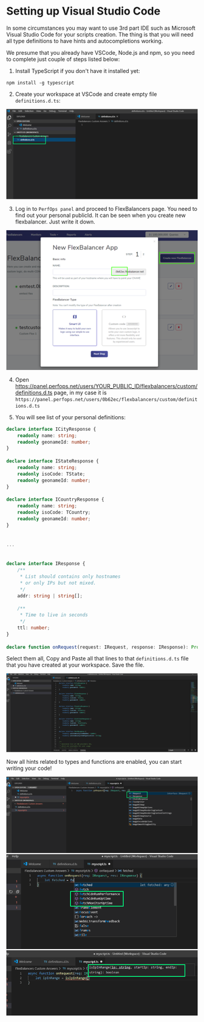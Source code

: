 # Setting up Visual Studio Code

In some circumstances you may want to use 3rd part IDE such as Microsoft Visual Studio Code for your scripts creation. The thing is that you will need all type definitions to have hints and autocompletions working.

We presume that you already have VSCode, Node.js and npm, so you need to complete just couple of steps listed below:
1. Install TypeScript if you don't have it installed yet:
```
npm install -g typescript
```
2. Create your workspace at VSCode and create empty file `definitions.d.ts`:

![Alt text](img/vsc_setup_1.png?raw=true "Setup Step 1")

3. Log in to `PerfOps panel` and proceed to FlexBalancers page. You need to find out your personal publicId. It can be seen when you create new flexbalancer.
Just write it down.

![Alt text](img/vsc_setup_2.png?raw=true "Setup Step 2")

4. Open https://panel.perfops.net/users/YOUR_PUBLIC_ID/flexbalancers/custom/definitions.d.ts page, in my case it is `https://panel.perfops.net/users/0b62ec/flexbalancers/custom/definitions.d.ts`    

5. You will see list of your personal definitions:
```typescript
declare interface ICityResponse {
    readonly name: string;
    readonly geonameId: number;
}

declare interface IStateResponse {
    readonly name: string;
    readonly isoCode: TState;
    readonly geonameId: number;
}

declare interface ICountryResponse {
    readonly name: string;
    readonly isoCode: TCountry;
    readonly geonameId: number;
}


...


declare interface IResponse {
    /**
     * List should contains only hostnames
     * or only IPs but not mixed.
     */
    addr: string | string[];

    /**
     * Time to live in seconds
     */
    ttl: number;
}

declare function onRequest(request: IRequest, response: IResponse): Promise<IResponse>;
```
 Select them all, Copy and Paste all that lines to that `definitions.d.ts` file that you have created at your workspace. Save the file.
 
 ![Alt text](img/vsc_setup_3.png?raw=true "Setup Step 3")

Now all hints related to types and functions are enabled, you can start writing your code!  

![Alt text](img/vsc_setup_4.png?raw=true "Setup Step 4")
![Alt text](img/vsc_setup_5.png?raw=true "Setup Step 5")
![Alt text](img/vsc_setup_6.png?raw=true "Setup Step 6")

